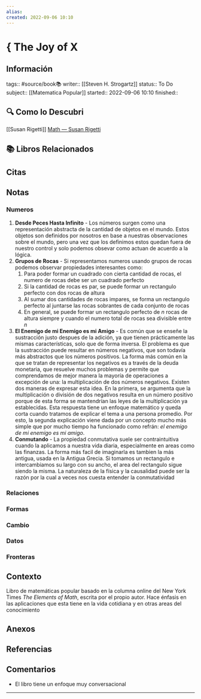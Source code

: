 ```yaml
---
alias: 
created: 2022-09-06 10:10
---
```

# { The Joy of X
## Información
tags:: #source/book📚 
writer:: [[Steven H. Strogartz]]
status:: To Do
subject:: [[Matematica Popular]]
started:: 2022-09-06 10:10
finished:: 

## 🔍 Como lo Descubri
[[Susan Rigetti]] [Math — Susan Rigetti](https://www.susanrigetti.com/math)

## 📚 Libros Relacionados

## Citas

## Notas
### Numeros
1. **Desde Peces Hasta Infinito** - Los números surgen como una representación abstracta de la cantidad de objetos en el mundo. Estos objetos son definidos por nosotros en base a nuestras observaciones sobre el mundo, pero una vez que los definimos estos quedan fuera de nuestro control y solo podemos obsevar como actuan de acuerdo a la lógica.
2. **Grupos de Rocas** - Si representamos numeros usando grupos de rocas podemos observar propiedades interesantes como:
	1. Para poder formar un cuadrado con cierta cantidad de rocas, el numero de rocas debe ser un cuadrado perfecto
	2. Si la cantidad de rocas es par, se puede formar un rectangulo perfecto con dos rocas de altura
	3. Al sumar dos cantidades de rocas impares, se forma un rectangulo perfecto al juntarse las rocas sobrantes de cada conjunto de rocas
	4. En general, se puede formar un rectangulo perfecto de *n* rocas de altura siempre y cuando el numero total de rocas sea divisible entre $n$
3. **El Enemigo de mi Enemigo es mi Amigo** - Es común que se enseñe la sustracción justo despues de la adición, ya que tienen prácticamente las mismas características, solo que de forma inversa. El problema es que la sustracción puede resultar en números negativos, que son todavía más abstractos que los números positivos. 
   La forma más común en la que se tratan de representar los negativos es a través de la deuda monetaria, que resuelve muchos problemas y permite que comprendamos de mejor manera la mayoría de operaciones a excepción de una: la multiplicación de dos números negativos. 
   Existen dos maneras de expresar esta idea. En la primera, se argumenta que la multiplicación o división de dos negativos resulta en un número positivo porque de esta forma se mantendrían las leyes de la multiplicación ya establecidas. Esta respuesta tiene un enfoque matemático y queda corta cuando tratamos de explicar el tema a una persona promedio. Por esto, la segunda explicación viene dada por un concepto mucho más simple que por mucho tiempo ha funcionado como refrán: *el enemigo de mi enemigo es mi amigo*.
1. **Conmutando** - La propiedad conmutativa suele ser contraintuitiva cuando la aplicamos a nuestra vida diaria, especialmente en areas como las finanzas. La forma más facil de imaginarla es tambien la más antigua, usada en la Antigua Grecia. Si tomamos un rectangulo e intercambiamos su largo con su ancho, el area del rectangulo sigue siendo la misma. La naturaleza de la física y la causalidad puede ser la razón por la cual a veces nos cuesta entender la conmutatividad

### Relaciones
### Formas
### Cambio
### Datos
### Fronteras

## Contexto
Libro de matemáticas popular basado en la columna online del New York Times *The Elements of Math*, escrita por el propio autor. Hace énfasis en las aplicaciones que esta tiene en la vida cotidiana y en otras areas del conocimiento

## Anexos

## Referencias

## Comentarios
- El libro tiene un enfoque muy conversacional
___

